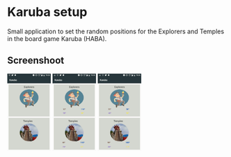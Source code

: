 # Karuba setup

Small application to set the random positions
for the Explorers and Temples in the board game Karuba (HABA).

## Screenshoot

<img src="Karuba1.jpg" width="100px" />
<img src="Karuba2.jpg" width="100px" />
<img src="Karuba3.jpg" width="100px" />

